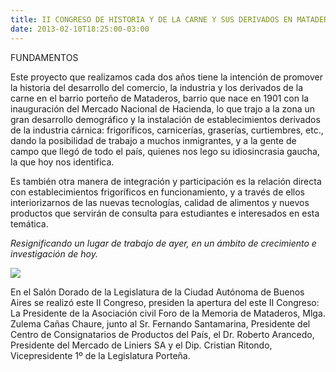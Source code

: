 ```yaml
---
title: II CONGRESO DE HISTORIA Y DE LA CARNE Y SUS DERIVADOS EN MATADEROS
date: 2013-02-10T18:25:00-03:00
---
```


FUNDAMENTOS

Este proyecto que realizamos cada dos años tiene la intención de promover la historia del desarrollo del comercio, la industria y los derivados de la carne en el barrio porteño de Mataderos, barrio que nace en 1901 con la inauguración del Mercado Nacional de Hacienda, lo que trajo a la zona un gran desarrollo demográfico y la instalación de establecimientos derivados de la industria cárnica: frigoríficos, carnicerías, graserías, curtiembres, etc., dando la posibilidad de trabajo a muchos inmigrantes, y a la gente de campo que llegó de todo el país, quienes nos lego su idiosincrasia gaucha, la que hoy nos identifica.

Es también otra manera de integración y participación es la relación directa con establecimientos frigoríficos en funcionamiento, y a través de ellos interiorizarnos de las nuevas tecnologías, calidad de alimentos y nuevos productos que servirán de consulta para estudiantes e interesados en esta temática.

*Resignificando un lugar de trabajo de ayer, en un ámbito de crecimiento e investigación de hoy.*

[![](https://blogger.googleusercontent.com/img/b/R29vZ2xl/AVvXsEgbzPj0aKDNYaUwN2zN8oLzM4E9NqJd-djRnQ6bMKi0Y-xhkXNdO0R5ok-LFvLTbFE9LUE2xl0rfJgwDR7j9numW2Tb4knieDRAhBPCDdOxfFWI8BPcICs6onXb6ARXy1l-EMXCMQnylmqL/s400/+Apertura+Congreso+2012.jpg)](https://blogger.googleusercontent.com/img/b/R29vZ2xl/AVvXsEgbzPj0aKDNYaUwN2zN8oLzM4E9NqJd-djRnQ6bMKi0Y-xhkXNdO0R5ok-LFvLTbFE9LUE2xl0rfJgwDR7j9numW2Tb4knieDRAhBPCDdOxfFWI8BPcICs6onXb6ARXy1l-EMXCMQnylmqL/s1600/+Apertura+Congreso+2012.jpg)

En el Salón Dorado de la Legislatura de la Ciudad Autónoma de Buenos Aires se realizó este II Congreso, presiden la apertura del este II Congreso: La Presidente de la Asociación civil Foro de la Memoria de Mataderos, Mlga. Zulema Cañas Chaure, junto al Sr. Fernando Santamarina, Presidente del Centro de Consignatarios de Productos del País, el Dr. Roberto Arancedo, Presidente del Mercado de Liniers SA y el Dip. Cristian Ritondo, Vicepresidente 1º de la Legislatura Porteña.